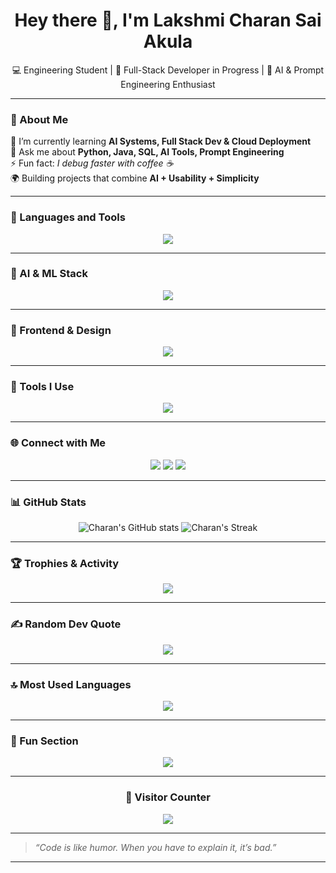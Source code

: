 <h1 align="center">Hey there 👋, I'm Lakshmi Charan Sai Akula</h1>

<p align="center">
  💻 Engineering Student | 🚀 Full-Stack Developer in Progress | 🤖 AI & Prompt Engineering Enthusiast
</p>

---

### 🚀 About Me
🌱 I’m currently learning **AI Systems, Full Stack Dev & Cloud Deployment**  
💬 Ask me about **Python, Java, SQL, AI Tools, Prompt Engineering**  
⚡ Fun fact: *I debug faster with coffee ☕*  
🌍 Building projects that combine **AI + Usability + Simplicity**  

---

### 🧠 Languages and Tools
<p align="center">
  <img src="https://skillicons.dev/icons?i=python,java,js,html,css,react,nodejs,express,mysql,mongodb,git,github,vercel,vscode,pycharm" />
</p>

---

### 🧩 AI & ML Stack
<p align="center">
  <img src="https://skillicons.dev/icons?i=pytorch,tensorflow,sklearn,opencv,fastapi,flask" />
</p>

---

### 🎨 Frontend & Design
<p align="center">
  <img src="https://skillicons.dev/icons?i=next,tailwind,bootstrap,figma" />
</p>

---

### 🧰 Tools I Use
<p align="center">
  <img src="https://skillicons.dev/icons?i=postman,windows,ubuntu,notion,obsidian,netlify" />
</p>

---

### 🌐 Connect with Me
<p align="center">
  <a href="https://www.linkedin.com/in/lakshmicharansai/"><img src="https://img.shields.io/badge/-LinkedIn-0077B5?style=for-the-badge&logo=linkedin&logoColor=white"/></a>
  <a href="mailto:charanakula9441@gmail.com"><img src="https://img.shields.io/badge/-Email-D14836?style=for-the-badge&logo=gmail&logoColor=white"/></a>
  <a href="https://github.com/Charan9441"><img src="https://img.shields.io/badge/-GitHub-181717?style=for-the-badge&logo=github&logoColor=white"/></a>
</p>

---

### 📊 GitHub Stats
<p align="center">
  <img src="https://github-readme-stats.vercel.app/api?username=Charan9441&show_icons=true&theme=radical" alt="Charan's GitHub stats" />
  <img src="https://github-readme-streak-stats.herokuapp.com/?user=Charan9441&theme=radical" alt="Charan's Streak" />
</p>

---

### 🏆 Trophies & Activity
<p align="center">
  <img src="https://github-profile-trophy.vercel.app/?username=Charan9441&theme=radical&margin-w=8&no-frame=true" />
</p>

---

### ✍️ Random Dev Quote
<p align="center">
  <img src="https://quotes-github-readme.vercel.app/api?type=horizontal&theme=radical" />
</p>

---

### 🔝 Most Used Languages
<p align="center">
  <img src="https://github-readme-stats.vercel.app/api/top-langs/?username=Charan9441&layout=compact&theme=radical" />
</p>

---

### 🧩 Fun Section
<p align="center">
  <img src="https://github-contributor-stats.vercel.app/api?username=Charan9441&limit=5&theme=radical&combine_all_yearly_contributions=true" />
</p>

---

<h3 align="center">💫 Visitor Counter</h3>
<p align="center">
  <img src="https://visitcount.itsvg.in/api?id=Charan9441&label=Profile%20Views&color=11&icon=5&pretty=true" />
</p>

---

> _“Code is like humor. When you have to explain it, it’s bad.”_

---
